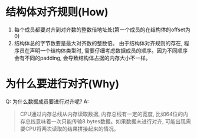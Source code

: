# 结构体对齐规则(How)
1. 每个成员都要对齐到对齐数的整数倍地址处(第一个成员的在结构体的offset为0)
2. 结构体总的字节数要是最大对齐数的整数倍。
由于结构体对齐规则的存在, 程序员在声明一个结构体类型时, 需要仔细考虑数据成员的顺序。因为不同顺序会有不同的padding, 会导致结构体占据的内存大小不一样。
# 为什么要进行对齐(Why)
Q: 为什么数据成员要进行对齐呢?
A:
> CPU通过内存总线从内存读取数据, 内存总线有一定的宽度, 比如64位的内存总线意味着一次只能传输8 bytes数据。如果数据未进行对齐, 可能出现需要CPU将两次读取的结果拼接起来的情况。
